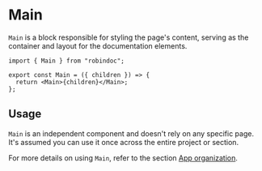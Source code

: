 # Main

`Main` is a block responsible for styling the page's content, serving as the container and layout for the documentation elements.

```tsx
import { Main } from "robindoc";

export const Main = ({ children }) => {
  return <Main>{children}</Main>;
};
```

## Usage

`Main` is an independent component and doesn't rely on any specific page. It's assumed you can use it once across the entire project or section.

For more details on using `Main`, refer to the section [App organization](../../01-getting-started/04-app-organization.md).
